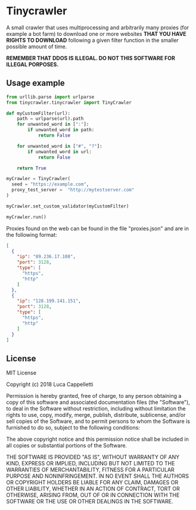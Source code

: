 # Tinycrawler

A small crawler that uses multiprocessing and arbitrarily many proxies (for example a bot farm) to download one or more websites **THAT YOU HAVE RIGHTS TO DOWNLOAD** following a given filter function in the smaller possible amount of time.

**REMEMBER THAT DDOS IS ILLEGAL. DO NOT THIS SOFTWARE FOR ILLEGAL PORPOSES.**

## Usage example

```python
from urllib.parse import urlparse
from tinycrawler.tinycrawler import TinyCrawler

def myCustomFilter(url):
    path = urlparse(url).path
    for unwanted_word in [":"]:
        if unwanted_word in path:
            return False

    for unwanted_word in ["#", "?"]:
        if unwanted_word in url:
            return False

    return True

myCrawler = TinyCrawler(
  seed = "https://example.com",
  proxy_test_server =  "http://mytestserver.com"
)

myCrawler.set_custom_validator(myCustomFilter)

myCrawler.run()
```

Proxies found on the web can be found in the file "proxies.json" and are in the following format:

```json
[
  {
    "ip": "89.236.17.108",
    "port": 3128,
    "type": [
      "https",
      "http"
    ]
  },
  {
    "ip": "128.199.141.151",
    "port": 3128,
    "type": [
      "https",
      "http"
    ]
  }
]
```


## License

MIT License

Copyright (c) 2018 Luca Cappelletti

Permission is hereby granted, free of charge, to any person obtaining a copy
of this software and associated documentation files (the "Software"), to deal
in the Software without restriction, including without limitation the rights
to use, copy, modify, merge, publish, distribute, sublicense, and/or sell
copies of the Software, and to permit persons to whom the Software is
furnished to do so, subject to the following conditions:

The above copyright notice and this permission notice shall be included in all
copies or substantial portions of the Software.

THE SOFTWARE IS PROVIDED "AS IS", WITHOUT WARRANTY OF ANY KIND, EXPRESS OR
IMPLIED, INCLUDING BUT NOT LIMITED TO THE WARRANTIES OF MERCHANTABILITY,
FITNESS FOR A PARTICULAR PURPOSE AND NONINFRINGEMENT. IN NO EVENT SHALL THE
AUTHORS OR COPYRIGHT HOLDERS BE LIABLE FOR ANY CLAIM, DAMAGES OR OTHER
LIABILITY, WHETHER IN AN ACTION OF CONTRACT, TORT OR OTHERWISE, ARISING FROM,
OUT OF OR IN CONNECTION WITH THE SOFTWARE OR THE USE OR OTHER DEALINGS IN THE
SOFTWARE.
